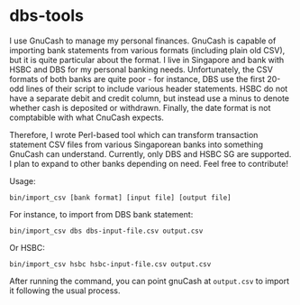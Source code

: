 # dbs-tools

I use GnuCash to manage my personal finances. GnuCash is capable of importing bank statements from various formats (including plain old CSV), but it is quite particular about the format.
I live in Singapore and bank with HSBC and DBS for my personal banking needs. Unfortunately, the CSV formats of both banks are quite poor - for instance, DBS use the first 20-odd lines of their script to include various header statements. HSBC do not have a separate debit and credit column, but instead use a minus to denote whether cash is deposited or withdrawn. Finally, the date format is not comptabible with what CnuCash expects.

Therefore, I wrote Perl-based tool which can transform transaction statement CSV files from various Singaporean banks into something GnuCash can understand.
Currently, only DBS and HSBC SG are supported. I plan to expand to other banks depending on need.  Feel free to contribute!

Usage:
```
bin/import_csv [bank format] [input file] [output file]
```

For instance, to import from DBS bank statement: 

```
bin/import_csv dbs dbs-input-file.csv output.csv
```

Or HSBC:

```
bin/import_csv hsbc hsbc-input-file.csv output.csv
```

After running the command, you can point gnuCash at ``output.csv`` to import it following the usual process.
